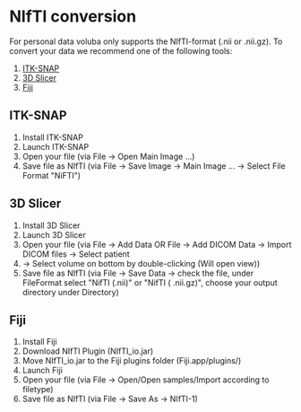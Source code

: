 # NIfTI conversion

For personal data voluba only supports the NIfTI-format (.nii or .nii.gz). To convert your data we recommend one of the following tools:

1. [ITK-SNAP](#itk-snap)
2. [3D Slicer](#3d-slicer)
3. [Fiji](#fiji)

## ITK-SNAP

1. Install ITK-SNAP
2. Launch ITK-SNAP
3. Open your file (via File &rightarrow; Open Main Image ...)
4. Save file as NIfTI (via File &rightarrow; Save Image &rightarrow; Main Image ... &rightarrow; Select File Format "NiFTI")

## 3D Slicer

1. Install 3D Slicer 
2. Launch 3D Slicer 
3. Open your file (via File &rightarrow; Add Data OR File &rightarrow; Add DICOM Data &rightarrow; Import DICOM files &rightarrow; Select patient 
4. &rightarrow; Select volume on bottom by double-clicking (Will open view))
5. Save file as NIfTI (via File &rightarrow; Save Data &rightarrow; check the file, under FileFormat select "NifTI (.nii)" or "NifTI (
   .nii.gz)", choose your output directory under Directory)

## Fiji

1. Install Fiji
2. Download NIfTI Plugin (NIfTI_io.jar)
3. Move NIfTI_io.jar to the Fiji plugins folder (Fiji.app/plugins/)
4. Launch Fiji
5. Open your file (via File &rightarrow; Open/Open samples/Import according to filetype)
6. Save file as NIfTI (via File &rightarrow; Save As &rightarrow; NIfTI-1)